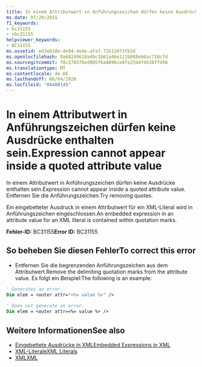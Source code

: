 ```yaml
---
title: In einem Attributwert in Anführungszeichen dürfen keine Ausdrücke enthalten sein.
ms.date: 07/20/2015
f1_keywords:
- bc31155
- vbc31155
helpviewer_keywords:
- BC31155
ms.assetid: ed3e618e-de94-4e4e-afaf-72b11073fb1d
ms.openlocfilehash: 9a68249610a49c1b61a46e111b088eb6ac710cfd
ms.sourcegitcommit: f8c270376ed905f6a8896ce0fe25b4f4b38ff498
ms.translationtype: MT
ms.contentlocale: de-DE
ms.lasthandoff: 06/04/2020
ms.locfileid: "84408145"
---
```

# <a name="expression-cannot-appear-inside-a-quoted-attribute-value"></a><span data-ttu-id="94585-102">In einem Attributwert in Anführungszeichen dürfen keine Ausdrücke enthalten sein.</span><span class="sxs-lookup"><span data-stu-id="94585-102">Expression cannot appear inside a quoted attribute value</span></span>
<span data-ttu-id="94585-103">In einem Attributwert in Anführungszeichen dürfen keine Ausdrücke enthalten sein.</span><span class="sxs-lookup"><span data-stu-id="94585-103">Expression cannot appear inside a quoted attribute value.</span></span> <span data-ttu-id="94585-104">Entfernen Sie die Anführungszeichen.</span><span class="sxs-lookup"><span data-stu-id="94585-104">Try removing quotes.</span></span>  
  
 <span data-ttu-id="94585-105">Ein eingebetteter Ausdruck in einem Attributwert für ein XML-Literal wird in Anführungszeichen eingeschlossen.</span><span class="sxs-lookup"><span data-stu-id="94585-105">An embedded expression in an attribute value for an XML literal is contained within quotation marks.</span></span>  
  
 <span data-ttu-id="94585-106">**Fehler-ID:** BC31155</span><span class="sxs-lookup"><span data-stu-id="94585-106">**Error ID:** BC31155</span></span>  
  
## <a name="to-correct-this-error"></a><span data-ttu-id="94585-107">So beheben Sie diesen Fehler</span><span class="sxs-lookup"><span data-stu-id="94585-107">To correct this error</span></span>  
  
- <span data-ttu-id="94585-108">Entfernen Sie die begrenzenden Anführungszeichen aus dem Attributwert.</span><span class="sxs-lookup"><span data-stu-id="94585-108">Remove the delimiting quotation marks from the attribute value.</span></span> <span data-ttu-id="94585-109">Es folgt ein Beispiel:</span><span class="sxs-lookup"><span data-stu-id="94585-109">The following is an example:</span></span>  
  
```vb  
' Generates an error.  
Dim elem = <outer attr="<%= value %>" />  
  
' Does not generate an error.  
Dim elem = <outer attr=<%= value %> />  
```  
  
## <a name="see-also"></a><span data-ttu-id="94585-110">Weitere Informationen</span><span class="sxs-lookup"><span data-stu-id="94585-110">See also</span></span>

- [<span data-ttu-id="94585-111">Eingebettete Ausdrücke in XML</span><span class="sxs-lookup"><span data-stu-id="94585-111">Embedded Expressions in XML</span></span>](../programming-guide/language-features/xml/embedded-expressions-in-xml.md)
- [<span data-ttu-id="94585-112">XML-Literale</span><span class="sxs-lookup"><span data-stu-id="94585-112">XML Literals</span></span>](../language-reference/xml-literals/index.md)
- [<span data-ttu-id="94585-113">XML</span><span class="sxs-lookup"><span data-stu-id="94585-113">XML</span></span>](../programming-guide/language-features/xml/index.md)
